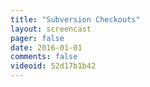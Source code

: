 ```yaml
---
title: "Subversion Checkouts"
layout: screencast 
pager: false
date: 2016-01-01
comments: false
videoid: 52d17b1b42
---
```

